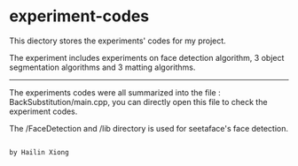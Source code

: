 # experiment-codes

This diectory stores the experiments' codes for my project.

The experiment includes experiments on face detection algorithm, 3 object segmentation algorithms and 3 matting algorithms.

---------------------------------------------------------------------------------------------------------------------------------

The experiments codes were all summarized into the file : BackSubstitution/main.cpp, you can directly open this file to check the experiment codes.

The /FaceDetection and /lib directory is used for seetaface's face detection.

                                                                                            by Hailin Xiong 

